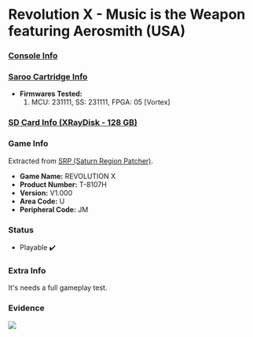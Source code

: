 # Revolution X - Music is the Weapon featuring Aerosmith (USA)

### [Console Info](../../../../../Info/Consoles/VA13/README.md)

### [Saroo Cartridge Info](../../../../../Info/Cartridges/RetroGameParadiseStore/1.32F/README.md)

- <b>Firmwares Tested:</b>
  1. MCU: 231111, SS: 231111, FPGA: 05 [Vortex]

### [SD Card Info (XRayDisk - 128 GB)](../../../../../Info/SdCards/XRayDisk/128GB/fat32/README.md)

### Game Info

Extracted from [SRP (Saturn Region Patcher)](https://segaxtreme.net/resources/saturn-region-patcher.81/download).

- <b>Game Name:</b> REVOLUTION X
- <b>Product Number:</b> T-8107H
- <b>Version:</b> V1.000
- <b>Area Code:</b> U
- <b>Peripheral Code:</b> JM

### Status

- Playable :heavy_check_mark:

### Extra Info

It's needs a full gameplay test.

### Evidence

[![](https://img.youtube.com/vi/ryGE3ZjZGvU/0.jpg)](https://www.youtube.com/watch?v=ryGE3ZjZGvU)

